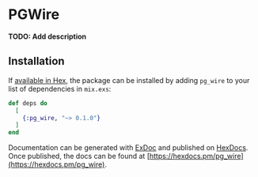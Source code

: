 # PGWire

**TODO: Add description**

## Installation

If [available in Hex](https://hex.pm/docs/publish), the package can be installed
by adding `pg_wire` to your list of dependencies in `mix.exs`:

```elixir
def deps do
  [
    {:pg_wire, "~> 0.1.0"}
  ]
end
```

Documentation can be generated with [ExDoc](https://github.com/elixir-lang/ex_doc)
and published on [HexDocs](https://hexdocs.pm). Once published, the docs can
be found at [https://hexdocs.pm/pg_wire](https://hexdocs.pm/pg_wire).


